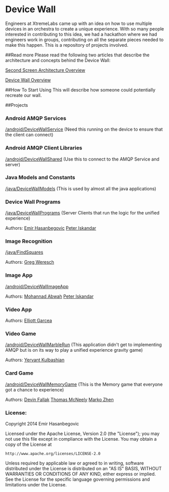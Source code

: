 # Device Wall
Engineers at XtremeLabs came up with an idea on how to use multiple devices in an orchestra to create a unique experience. With so many people interested in contributing to this idea, we had a hackathon where we had engineers work in groups, contributing on all the separate pieces needed to make this happen. This is a repository of projects involved. 

##Read more
Please read the following two articles that describe the architecture and concepts behind the Device Wall:

[Second Screen Architecture Overview](http://pivotallabs.com/power-structure-push-second-screen-solution/)

[Device Wall Overview](http://pivotallabs.com/device-wall-second-screen-experiment/)

##How To Start Using
This will describe how someone could potentially recreate our wall.

##Projects 

### Android AMQP Services 
[/android/DeviceWallService](https://github.com/xtremelabs/xl-device_wall-suite/tree/master/android/DeviceWallService)
(Need this running on the device to ensure that the client can connect)

### Android AMQP Client Libraries 
[/android/DeviceWallShared](https://github.com/xtremelabs/xl-device_wall-suite/tree/master/android/DeviceWallShared)
(Use this to connect to the AMQP Service and server)

### Java Models and Constants 
[/java/DeviceWallModels](https://github.com/xtremelabs/xl-device_wall-suite/tree/master/java/DeviceWallModels)
(This is used by almost all the java applications)

### Device Wall Programs 
[/java/DeviceWallPrograms](https://github.com/xtremelabs/xl-device_wall-suite/tree/master/java/DeviceWallPrograms)
(Server Clients that run the logic for the unified experience)

Authors:
[Emir Hasanbegovic](https://github.com/xtreme-emir-hasanbegovic)
[Peter Iskandar](https://github.com/xtreme-peter-iskandar)


### Image Recognition
[/java/FindSquares](https://github.com/xtremelabs/xl-device_wall-suite/tree/master/java/FindSquares)

Authors:
[Greg Weresch](https://github.com/xtreme-greg-weresch)

### Image App
[/android/DeviceWallImageApp](https://github.com/xtremelabs/xl-device_wall-suite/tree/master/android/DeviceWallImageApp)

Authors:
[Mohannad Abwah](https://github.com/xtreme-mohannad-abwah)
[Peter Iskandar](https://github.com/xtreme-peter-iskandar)

### Video App

Authors:
[Elliott Garcea](https://github.com/xtreme-elliott-garcea)

### Video Game
[/android/DeviceWallMarbleRun](https://github.com/xtremelabs/xl-device_wall-suite/tree/master/android/DeviceWallMarbleRun)
(This application didn't get to implementing AMQP but is on its way to play a unified experience gravity game)

Authors:
[Yervant Kulbashian](https://github.com/xtreme-yervant-kulbashian)


### Card Game
[/android/DeviceWallMemoryGame](https://github.com/xtremelabs/xl-device_wall-suite/tree/master/android/DeviceWallMemoryGame)
(This is the Memory game that everyone got a chance to experience)

Authors:
[Devin Fallak](https://github.com/xtreme-devin-fallak)
[Thomas McNeely](https://github.com/xtreme-tom-mcneely)
[Marko Zhen](https://github.com/xtreme-marko-zhen)





### License:

Copyright 2014 Emir Hasanbegovic

Licensed under the Apache License, Version 2.0 (the "License");
you may not use this file except in compliance with the License.
You may obtain a copy of the License at

    http://www.apache.org/licenses/LICENSE-2.0

Unless required by applicable law or agreed to in writing, software
distributed under the License is distributed on an "AS IS" BASIS,
WITHOUT WARRANTIES OR CONDITIONS OF ANY KIND, either express or implied.
See the License for the specific language governing permissions and
limitations under the License.
















